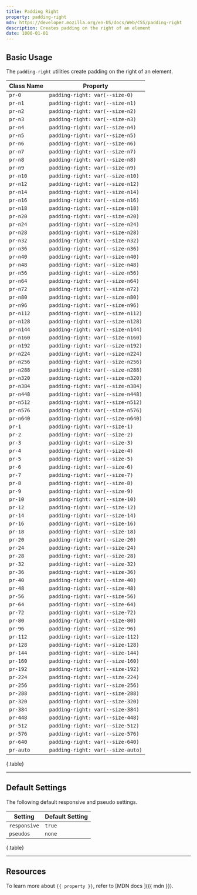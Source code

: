 ```yaml
---
title: Padding Right
property: padding-right
mdn: https://developer.mozilla.org/en-US/docs/Web/CSS/padding-right
description: Creates padding on the right of an element
date: 1000-01-01
---
```


## Basic Usage

The `padding-right` utilities create padding on the right of an element.

| Class Name | Property                          |
| ---------- | --------------------------------- |
| `pr-0`     | `padding-right: var(--size-0)`    |
| `pr-n1`    | `padding-right: var(--size-n1)`   |
| `pr-n2`    | `padding-right: var(--size-n2)`   |
| `pr-n3`    | `padding-right: var(--size-n3)`   |
| `pr-n4`    | `padding-right: var(--size-n4)`   |
| `pr-n5`    | `padding-right: var(--size-n5)`   |
| `pr-n6`    | `padding-right: var(--size-n6)`   |
| `pr-n7`    | `padding-right: var(--size-n7)`   |
| `pr-n8`    | `padding-right: var(--size-n8)`   |
| `pr-n9`    | `padding-right: var(--size-n9)`   |
| `pr-n10`   | `padding-right: var(--size-n10)`  |
| `pr-n12`   | `padding-right: var(--size-n12)`  |
| `pr-n14`   | `padding-right: var(--size-n14)`  |
| `pr-n16`   | `padding-right: var(--size-n16)`  |
| `pr-n18`   | `padding-right: var(--size-n18)`  |
| `pr-n20`   | `padding-right: var(--size-n20)`  |
| `pr-n24`   | `padding-right: var(--size-n24)`  |
| `pr-n28`   | `padding-right: var(--size-n28)`  |
| `pr-n32`   | `padding-right: var(--size-n32)`  |
| `pr-n36`   | `padding-right: var(--size-n36)`  |
| `pr-n40`   | `padding-right: var(--size-n40)`  |
| `pr-n48`   | `padding-right: var(--size-n48)`  |
| `pr-n56`   | `padding-right: var(--size-n56)`  |
| `pr-n64`   | `padding-right: var(--size-n64)`  |
| `pr-n72`   | `padding-right: var(--size-n72)`  |
| `pr-n80`   | `padding-right: var(--size-n80)`  |
| `pr-n96`   | `padding-right: var(--size-n96)`  |
| `pr-n112`  | `padding-right: var(--size-n112)` |
| `pr-n128`  | `padding-right: var(--size-n128)` |
| `pr-n144`  | `padding-right: var(--size-n144)` |
| `pr-n160`  | `padding-right: var(--size-n160)` |
| `pr-n192`  | `padding-right: var(--size-n192)` |
| `pr-n224`  | `padding-right: var(--size-n224)` |
| `pr-n256`  | `padding-right: var(--size-n256)` |
| `pr-n288`  | `padding-right: var(--size-n288)` |
| `pr-n320`  | `padding-right: var(--size-n320)` |
| `pr-n384`  | `padding-right: var(--size-n384)` |
| `pr-n448`  | `padding-right: var(--size-n448)` |
| `pr-n512`  | `padding-right: var(--size-n512)` |
| `pr-n576`  | `padding-right: var(--size-n576)` |
| `pr-n640`  | `padding-right: var(--size-n640)` |
| `pr-1`     | `padding-right: var(--size-1)`    |
| `pr-2`     | `padding-right: var(--size-2)`    |
| `pr-3`     | `padding-right: var(--size-3)`    |
| `pr-4`     | `padding-right: var(--size-4)`    |
| `pr-5`     | `padding-right: var(--size-5)`    |
| `pr-6`     | `padding-right: var(--size-6)`    |
| `pr-7`     | `padding-right: var(--size-7)`    |
| `pr-8`     | `padding-right: var(--size-8)`    |
| `pr-9`     | `padding-right: var(--size-9)`    |
| `pr-10`    | `padding-right: var(--size-10)`   |
| `pr-12`    | `padding-right: var(--size-12)`   |
| `pr-14`    | `padding-right: var(--size-14)`   |
| `pr-16`    | `padding-right: var(--size-16)`   |
| `pr-18`    | `padding-right: var(--size-18)`   |
| `pr-20`    | `padding-right: var(--size-20)`   |
| `pr-24`    | `padding-right: var(--size-24)`   |
| `pr-28`    | `padding-right: var(--size-28)`   |
| `pr-32`    | `padding-right: var(--size-32)`   |
| `pr-36`    | `padding-right: var(--size-36)`   |
| `pr-40`    | `padding-right: var(--size-40)`   |
| `pr-48`    | `padding-right: var(--size-48)`   |
| `pr-56`    | `padding-right: var(--size-56)`   |
| `pr-64`    | `padding-right: var(--size-64)`   |
| `pr-72`    | `padding-right: var(--size-72)`   |
| `pr-80`    | `padding-right: var(--size-80)`   |
| `pr-96`    | `padding-right: var(--size-96)`   |
| `pr-112`   | `padding-right: var(--size-112)`  |
| `pr-128`   | `padding-right: var(--size-128)`  |
| `pr-144`   | `padding-right: var(--size-144)`  |
| `pr-160`   | `padding-right: var(--size-160)`  |
| `pr-192`   | `padding-right: var(--size-192)`  |
| `pr-224`   | `padding-right: var(--size-224)`  |
| `pr-256`   | `padding-right: var(--size-256)`  |
| `pr-288`   | `padding-right: var(--size-288)`  |
| `pr-320`   | `padding-right: var(--size-320)`  |
| `pr-384`   | `padding-right: var(--size-384)`  |
| `pr-448`   | `padding-right: var(--size-448)`  |
| `pr-512`   | `padding-right: var(--size-512)`  |
| `pr-576`   | `padding-right: var(--size-576)`  |
| `pr-640`   | `padding-right: var(--size-640)`  |
| `pr-auto`  | `padding-right: var(--size-auto)` |

{.table}

---

## Default Settings

The following default responsive and pseudo settings.

| Setting      | Default Setting |
| ------------ | --------------- |
| `responsive` | `true`          |
| `pseudos`    | `none`          |

{.table}

---

## Resources

To learn more about `{{ property }}`, refer to [MDN docs <i class="far fa-external-link ml-6"></i>]({{ mdn }}).
